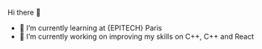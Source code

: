 Hi there 👋

- 🌱 I’m currently learning at {EPITECH} Paris
- 🔭 I’m currently working on improving my skills on C++, C++ and React
